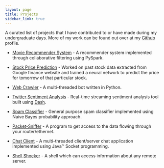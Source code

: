 ```yaml
---
layout: page
title: Projects
sidebar_link: true
---
```


A curated list of projects that I have contributed to or have made during my undergraduate days. More of my work can be found out over at my [Github](https://github.com/azkh93) profile.


- [Movie Recommender System](https://github.com/azkh93/Movie-Recommender-System) - A recommender system implemented through collaborative filtering using PySpark.

- [Stock Price Prediction](https://github.com/azkh93/Stock-Price-Prediction) - Worked on past stock data extracted from Google finance website and trained a neural network to predict the price for tomorrow of that particular stock.

- [Web Crawler](https://github.com/azkh93/Web-Crawler) - A multi-threaded bot written in Python.

- [Twitter Sentiment Analysis](https://github.com/azkh93/Twitter-Sentiment-Analysis) - Real-time streaming sentiment analysis tool built using [Dash](https://plot.ly/products/dash/).

- [Spam Classifier](https://github.com/azkh93/Spam-Ham-Classifier) - General purpose spam classifier implemented using Naive Bayes probability approach.

- [Packet-Sniffer](https://github.com/azkh93/Packet-Sniffer) - A program to get access to the data flowing through your router/ethernet.

- [Chat Client](https://github.com/azkh93/Chat-Client) - A multi-threaded client/server chat application implemented using Java™ Socket programming.

- [Shell Shocker](https://github.com/azkh93/Shell-Shocker) - A shell which can access information about any remote server.
